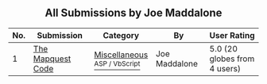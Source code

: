 ﻿<div align="center">

## All Submissions by Joe Maddalone

</div>

No.  | Submission | Category | By   | User Rating
---- | ---------- | -------- | ---- | -----------
1 | [The Mapquest Code<br />](https://github.com/Planet-Source-Code/joe-maddalone-the-mapquest-code__4-8124) | [Miscellaneous<br /><sup>ASP / VbScript</sup>](../ByCategory/miscellaneous__4-1.md) | Joe Maddalone | 5.0 (20 globes from 4 users)
